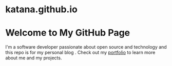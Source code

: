 ﻿# katana.github.io


# Welcome to My GitHub Page
I'm a software developer passionate about open source and technology and this repo is for my personal blog . 
Check out my [portfolio](https://h3xkatana.github.io/Blog/) to learn more about me and my projects.

